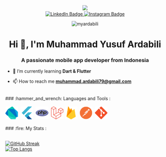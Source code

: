 <!-- ### Hi there 👋 -->

<div id="header" align="center">
  <img src="https://media.giphy.com/media/v1.Y2lkPTc5MGI3NjExdGo4ajkyc2poZ2hxeWFtZjYzN2pndHMyaDRrOWhpeHZ4NzlpbHJ6aSZlcD12MV9pbnRlcm5hbF9naWZfYnlfaWQmY3Q9cw/n1NLjLW22bhxUKCfyD/giphy.gif" width="100"/>
</div>

<div id="badges" align="center">
  <a href="https://www.linkedin.com/in/muhammad-yusuf-ardabili-9935591b8">
    <img src="https://img.shields.io/badge/LinkedIn-blue?style=for-the-badge&logo=linkedin&logoColor=white" alt="LinkedIn Badge"/>
  </a>
  <a href="https://instagram.com/myardabili">
    <img src="https://img.shields.io/badge/Instagram-red?style=for-the-badge&logo=twitter&logoColor=white" alt="Instagram Badge"/>
  </a>
</div>

<p align="center"> <img src="https://komarev.com/ghpvc/?username=myardabili&label=Profile%20views&color=0e75b6&style=flat" alt="myardabili" /> </p>

<h1 align="center">Hi 👋, I'm Muhammad Yusuf Ardabili</h1>
<h3 align="center">A passionate mobile app developer from Indonesia</h3>

- 🌱 I’m currently learning **Dart & Flutter**

- 📫 How to reach me **muhammad.ardabili79@gmail.com**
<br>
### :hammer_and_wrench: Languages and Tools :
<br> <br> 
<div id="tools">
  <img src="https://github.com/devicons/devicon/blob/master/icons/dart/dart-original.svg" title="Dart" alt="Dart " width="40" height="40"/>&nbsp;
  <img src="https://github.com/devicons/devicon/blob/master/icons/flutter/flutter-original.svg" title="Flutter" alt="Flutter" width="40" height="40"/>&nbsp;
  <img src="https://github.com/devicons/devicon/blob/master/icons/php/php-original.svg" title="Php" alt="Php" width="40" height="40"/>&nbsp;
  <img src="https://github.com/devicons/devicon/blob/master/icons/laravel/laravel-original.svg" title="Laravel" **alt="Laravel" width="40" height="40"/>
  <img src="https://github.com/devicons/devicon/blob/master/icons/firebase/firebase-original.svg"  title="Firebase" alt="Firebase" width="40" height="40"/>&nbsp;
  <img src="https://github.com/devicons/devicon/blob/master/icons/postman/postman-original.svg" title="Postman" alt="Postman" width="40" height="40"/>&nbsp;
  <img src="https://github.com/devicons/devicon/blob/master/icons/git/git-original.svg" title="Git" **alt="Git" width="40" height="40"/>
</div>

<br>
### :fire: My Stats :
<br><br>

[![GitHub Streak](http://github-readme-streak-stats.herokuapp.com?user=myardabili&theme=dark&background=000000)](https://git.io/streak-stats) <br>
[![Top Langs](https://github-readme-stats.vercel.app/api/top-langs/?username=myardabili&layout=compact&theme=vision-friendly-dark)](https://github.com/anuraghazra/github-readme-stats)



<!--
**myardabili/myardabili** is a ✨ _special_ ✨ repository because its `README.md` (this file) appears on your GitHub profile.

Here are some ideas to get you started:

- 🔭 I’m currently working on ...
- 🌱 I’m currently learning ...
- 👯 I’m looking to collaborate on ...
- 🤔 I’m looking for help with ...
- 💬 Ask me about ...
- 📫 How to reach me: ...
- 😄 Pronouns: ...
- ⚡ Fun fact: ...
-->
